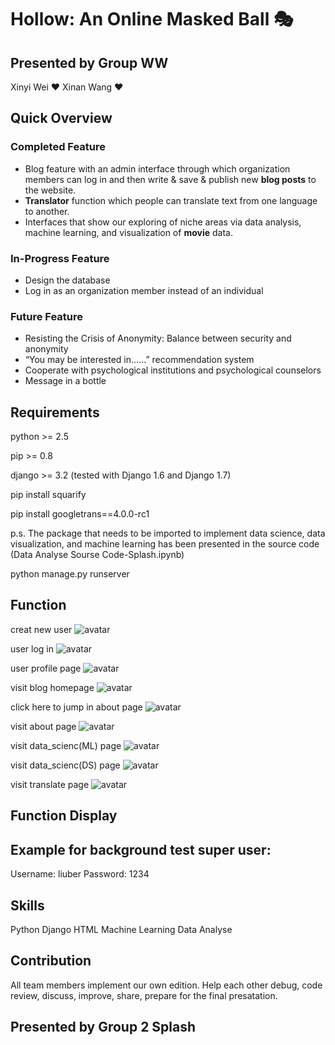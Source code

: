 # Hollow: An Online Masked Ball 🎭
## Presented by Group WW
Xinyi Wei ❤
Xinan Wang ❤

## Quick Overview
### Completed Feature
- Blog feature with an admin interface through which organization members can log in and then write & save & publish new **blog posts** to the website.
- **Translator** function which people can translate text from one language to another.
- Interfaces that show our exploring of niche areas via data analysis, machine learning, and visualization of **movie** data.

### In-Progress Feature
- Design the database
- Log in as an organization member instead of an individual

### Future Feature
- Resisting the Crisis of Anonymity: Balance between security and anonymity
- “You may be interested in……” recommendation system
- Cooperate with psychological institutions and psychological counselors
- Message in a bottle

## Requirements
python >= 2.5 

pip >= 0.8

django >= 3.2 (tested with Django 1.6 and Django 1.7)

pip install squarify

pip install googletrans==4.0.0-rc1

p.s. The package that needs to be imported to implement data science, data visualization, and machine learning has been presented in the source code (Data Analyse Sourse Code-Splash.ipynb)

python manage.py runserver   

## Function
creat new user
![avatar](image_resource/creat_new_user.png)

user log in
![avatar](image_resource/user_log_in.png)

user profile page
![avatar](image_resource/user_profile_page.png)

visit blog homepage
![avatar](image_resource/home_page.png)

click here to jump in about page
![avatar](image_resource/about_page.png)

visit about page
![avatar](image_resource/about_us.png)

visit data_scienc(ML) page
![avatar](image_resource/data_science_ML.png)

visit data_scienc(DS) page
![avatar](image_resource/data_science_DS.png)

visit translate page
![avatar](image_resource/visit_translate_page.png)

## Function Display


## Example for background test super user:
Username: liuber
Password: 1234

## Skills
Python
Django
HTML
Machine Learning
Data Analyse

## Contribution
All team members implement our own edition. Help each other debug, code review, discuss, improve, share, prepare for the final presatation.


## Presented by Group 2 Splash
